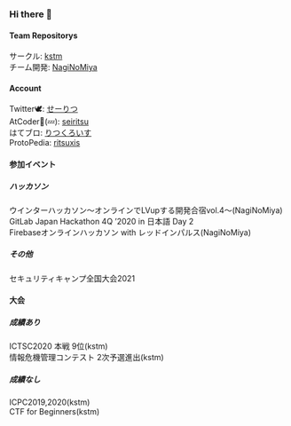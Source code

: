 ### Hi there 👋

#### Team Repositorys
サークル: [kstm](https://github.com/kstm-su)  
チーム開発: [NagiNoMiya](https://github.com/NaginoMiya)

#### Account
Twitter🕊: [せーりつ](https://twitter.com/ritsuxis)  
AtCoder💚(💤): [seiritsu](https://atcoder.jp/users/seiritsu)  
はてブロ: [りつくろいす](https://seiritsu.hateblo.jp/)  
ProtoPedia: [ritsuxis](https://protopedia.net/prototyper/ritsuxis)

#### 参加イベント
##### ハッカソン
ウインターハッカソン〜オンラインでLVupする開発合宿vol.4〜(NagiNoMiya)  
GitLab Japan Hackathon 4Q ’2020 in 日本語 Day 2  
Firebaseオンラインハッカソン with レッドインパルス(NagiNoMiya)  

##### その他
セキュリティキャンプ全国大会2021  

#### 大会
##### 成績あり
ICTSC2020 本戦 9位(kstm)  
情報危機管理コンテスト 2次予選進出(kstm)  

##### 成績なし
ICPC2019,2020(kstm)  
CTF for Beginners(kstm)  

<!--
**ritsuxis/ritsuxis** is a ✨ _special_ ✨ repository because its `README.md` (this file) appears on your GitHub profile.

Here are some ideas to get you started:

- 🔭 I’m currently working on ...
- 🌱 I’m currently learning ...
- 👯 I’m looking to collaborate on ...
- 🤔 I’m looking for help with ...
- 💬 Ask me about ...
- 📫 How to reach me: ...
- 😄 Pronouns: ...
- ⚡ Fun fact: ...

-->
